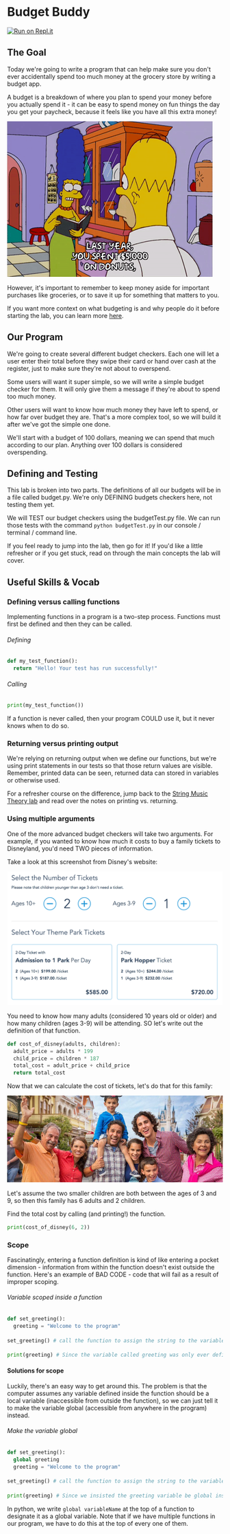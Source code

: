 # Budget Buddy

[![Run on Repl.it](https://repl.it/badge/github/upperlinecode/budget-buddy-python-functions)](https://repl.it/github/upperlinecode/budget-buddy-python-functions)

## The Goal

Today we're going to write a program that can help make sure you don't ever accidentally spend too much money at the grocery store by writing a budget app.

A budget is a breakdown of where you plan to spend your money before you actually spend it - it can be easy to spend money on fun things the day you get your paycheck, because it feels like you have all this extra money!

![Homer spends too much on donuts](SimpBudget.gif)

However, it's important to remember to keep money aside for important purchases like groceries, or to save it up for something that matters to you.

If you want more context on what budgeting is and why people do it before starting the lab, you can learn more <a href="http://kwhs.wharton.upenn.edu/2015/02/zina-kumoks-top-5-budget-tips/">here</a>.

## Our Program

We're going to create several different budget checkers. Each one will let a user enter their total before they swipe their card or hand over cash at the register, just to make sure they're not about to overspend.

Some users will want it super simple, so we will write a simple budget checker for them. It will only give them a message if they're about to spend too much money.

Other users will want to know how much money they have left to spend, or how far over budget they are. That's a more complex tool, so we will build it after we've got the simple one done.

We'll start with a budget of 100 dollars, meaning we can spend that much according to our plan. Anything over 100 dollars is considered overspending.

## Defining and Testing

This lab is broken into two parts. The definitions of all our budgets will be in a file called budget.py. We're only DEFINING budgets checkers here, not testing them yet.

We will TEST our budget checkers using the budgetTest.py file. We can run those tests with the command `python budgetTest.py` in our console / terminal / command line.

If you feel ready to jump into the lab, then go for it! If you'd like a little refresher or if you get stuck, read on through the main concepts the lab will cover.

## Useful Skills & Vocab

### Defining versus calling functions

Implementing functions in a program is a two-step process. Functions must first be defined and then they can be called.

###### Defining

```python
def my_test_function():
  return "Hello! Your test has run successfully!"
```

###### Calling

```python
print(my_test_function())
```

If a function is never called, then your program COULD use it, but it never knows when to do so.

### Returning versus printing output

We're relying on returning output when we define our functions, but we're using print statements in our tests so that those return values are visible. Remember, printed data can be seen, returned data can stored in variables or otherwise used.

For a refresher course on the difference, jump back to the <a href="https://github.com/upperlinecode/string-theory-python-methods">String Music Theory lab</a> and read over the notes on printing vs. returning.

### Using multiple arguments

One of the more advanced budget checkers will take two arguments. For example, if you wanted to know how much it costs to buy a family tickets to Disneyland, you'd need TWO pieces of information.

Take a look at this screenshot from Disney's website:

![Disney Tickets Screenshot](DisneyTix.png)

You need to know how many adults (considered 10 years old or older) and how many children (ages 3-9) will be attending. SO let's write out the definition of that function.

```python
def cost_of_disney(adults, children):
  adult_price = adults * 199
  child_price = children * 187
  total_cost = adult_price + child_price
  return total_cost
```

Now that we can calculate the cost of tickets, let's do that for this family:

![Disney Family](WDW-family.jpg)

Let's assume the two smaller children are both between the ages of 3 and 9, so then this family has 6 adults and 2 children.

Find the total cost by calling (and printing!) the function.

```python
print(cost_of_disney(6, 2))
```

### Scope

Fascinatingly, entering a function definition is kind of like entering a pocket dimension - information from within the function doesn't exist outside the function. Here's an example of BAD CODE - code that will fail as a result of improper scoping.

###### Variable scoped inside a function

```python
def set_greeting():
  greeting = "Welcome to the program"

set_greeting() # call the function to assign the string to the variable called greeting.

print(greeting) # Since the variable called greeting was only ever defined inside the function, it's not accessible here. 
```

#### Solutions for scope

Luckily, there's an easy way to get around this. The problem is that the computer assumes any variable defined inside the function should be a local variable (inaccessible from outside the function), so we can just tell it to make the variable global (accessible from anywhere in the program) instead.

###### Make the variable global

```python
def set_greeting():
  global greeting
  greeting = "Welcome to the program"

set_greeting() # call the function to assign the string to the variable called greeting.

print(greeting) # Since we insisted the greeting variable be global instead of defaulting to local, it's now accesible from outside the function!
```

In python, we write `global variableName` at the top of a function to designate it as a global variable. Note that if we have multiple functions in our program, we have to do this at the top of every one of them.
